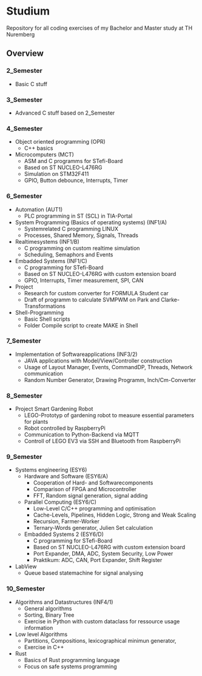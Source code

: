 # Studium

Repository for all coding exercises of my Bachelor and Master study at TH Nuremberg

## Overview

### 2_Semester
- Basic C stuff

### 3_Semester
- Advanced C stuff based on 2_Semester

### 4_Semester
- Object oriented programming (OPR)
  - C++ basics
- Microcomputers (MCT)
  - ASM and C programms for STefi-Board
  - Based on ST NUCLEO-L476RG
  - Simulation on STM32F411
  - GPIO, Button debounce, Interrupts, Timer

### 6_Semester
- Automation (AUT1)
  - PLC programming in ST (SCL) in TIA-Portal
- System Programming (Basics of operating systems) (INF1/A)
  - Systemrelated C programming LINUX
  - Processes, Shared Memory, Signals, Threads
- Realtimesystems (INF1/B)
  - C programming on custom realtime simulation
  - Scheduling, Semaphors and Events
- Embadded Systems (INF1/C)
  - C programming for STefi-Board
  - Based on ST NUCLEO-L476RG with custom extension board
  - GPIO, Interrupts, Timer measurement, SPI, CAN
- Project
  - Research for custom converter for FORMULA Student car
  - Draft of programm to calculate SVMPWM on Park and Clarke-Transformations
- Shell-Programming
  - Basic Shell scripts
  - Folder Compile script to create MAKE in Shell

 ### 7_Semester
 - Implementation of Softwareapplications (INF3/2)
   - JAVA applications with Model/View/Controller construction
   - Usage of Layout Manager, Events, CommandDP, Threads, Network communication
   - Random Number Generator, Drawing Programm, Inch/Cm-Converter
  
### 8_Semester
- Project Smart Gardening Robot
  - LEGO-Prototyp of gardening robot to measure essential parameters for plants
  - Robot controlled by RaspberryPi
  - Communication to Python-Backend via MQTT
  - Controll of LEGO EV3 via SSH and Bluetooth from RaspberryPi
  
### 9_Semester
- Systems engineering (ESY6)
  - Hardware and Software (ESY6/A)
    - Cooperation of Hard- and Softwarecomponents
    - Comparison of FPGA and Microcontroller
    - FFT, Random signal generation, signal adding
  - Parallel Computing (ESY6/C)
    - Low-Level C/C++ programming and optimisation   
    - Cache-Levels, Pipelines, Hidden Logic, Strong and Weak Scaling
    - Recursion, Farmer-Worker 
    - Ternary-Words generator, Julien Set calculation
  - Embadded Systems 2 (ESY6/D)
    - C programming for STefi-Board
    - Based on ST NUCLEO-L476RG with custom extension board
    - Port Expander, DMA, ADC, System Security, Low Power
    - Praktikum: ADC, CAN, Port Expander, Shift Register
- LabView
  - Queue based statemachine for signal analysing
 
### 10_Semester
- Algorithms and Datastructures (INF4/1)
  - General algorithms
  - Sorting, Binary Tree
  - Exercise in Python with custom dataclass for ressource usage information
- Low level Algorithms
  - Partitions, Compositions, lexicographical minimun generator,
  - Exercise in C++
- Rust
  - Basics of Rust programming language
  - Focus on safe systems programming
